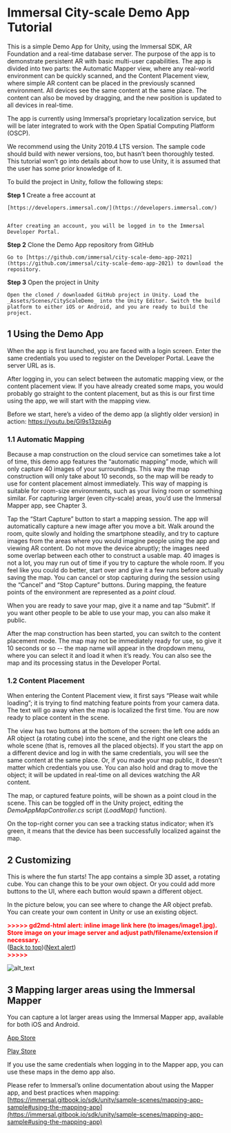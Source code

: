 # Immersal City-scale Demo App Tutorial

This is a simple Demo App for Unity, using the Immersal SDK, AR Foundation and a real-time database server. The purpose of the app is to demonstrate persistent AR with basic multi-user capabilities. The app is divided into two parts: the Automatic Mapper view, where any real-world environment can be quickly scanned, and the Content Placement view, where simple AR content can be placed in the previously scanned environment. All devices see the same content at the same place. The content can also be moved by dragging, and the new position is updated to all devices in real-time.

The app is currently using Immersal’s proprietary localization service, but will be later integrated to work with the Open Spatial Computing Platform (OSCP).

We recommend using the Unity 2019.4 LTS version. The sample code should build with newer versions, too, but hasn’t been thoroughly tested. This tutorial won’t go into details about how to use Unity, it is assumed that the user has some prior knowledge of it.

To build the project in Unity, follow the following steps:

**Step 1** Create a free account at


    [https://developers.immersal.com/](https://developers.immersal.com/)


    After creating an account, you will be logged in to the Immersal Developer Portal.

**Step 2**	Clone the Demo App repository from GitHub

	Go to [https://github.com/immersal/city-scale-demo-app-2021](https://github.com/immersal/city-scale-demo-app-2021) to download the repository.

**Step 3**	Open the project in Unity

	Open the cloned / downloaded GitHub project in Unity. Load the _Assets/Scenes/CityScaleDemo_ into the Unity Editor. Switch the build platform to either iOS or Android, and you are ready to build the project.


## 1 Using the Demo App

When the app is first launched, you are faced with a login screen. Enter the same credentials you used to register on the Developer Portal. Leave the server URL as is.

After logging in, you can select between the automatic mapping view, or the content placement view. If you have already created some maps, you would probably go straight to the content placement, but as this is our first time using the app, we will start with the mapping view.

Before we start, here’s a video of the demo app (a slightly older version) in action: https://youtu.be/Gl9s13zpiAg


### 1.1 Automatic Mapping

Because a map construction on the cloud service can sometimes take a lot of time, this demo app features the “automatic mapping” mode, which will only capture 40 images of your surroundings. This way the map construction will only take about 10 seconds, so the map will be ready to use for content placement almost immediately. This way of mapping is suitable for room-size environments, such as your living room or something similar. For capturing larger (even city-scale) areas, you’d use the Immersal Mapper app, see Chapter 3.

Tap the “Start Capture” button to start a mapping session. The app will automatically capture a new image after you move a bit. Walk around the room, quite slowly and holding the smartphone steadily, and try to capture images from the areas where you would imagine people using the app and viewing AR content. Do not move the device abruptly; the images need some overlap between each other to construct a usable map. 40 images is not a lot, you may run out of time if you try to capture the whole room. If you feel like you could do better, start over and give it a few runs before actually saving the map. You can cancel or stop capturing during the session using the “Cancel” and “Stop Capture” buttons. During mapping, the feature points of the environment are represented as a _point cloud_.

When you are ready to save your map, give it a name and tap “Submit”. If you want other people to be able to use your map, you can also make it public.

After the map construction has been started, you can switch to the content placement mode. The map may not be immediately ready for use, so give it 10 seconds or so -- the map name will appear in the dropdown menu, where you can select it and load it when it’s ready. You can also see the map and its processing status in the Developer Portal.


### 1.2 Content Placement

When entering the Content Placement view, it first says “Please wait while loading”; it is trying to find matching feature points from your camera data. The text will go away when the map is localized the first time. You are now ready to place content in the scene.

The view has two buttons at the bottom of the screen: the left one adds an AR object (a rotating cube) into the scene, and the right one clears the whole scene (that is, removes all the placed objects). If you start the app on a different device and log in with the same credentials, you will see the same content at the same place. Or, if you made your map public, it doesn’t matter which credentials you use. You can also hold and drag to move the object; it will be updated in real-time on all devices watching the AR content.

The map, or captured feature points, will be shown as a point cloud in the scene. This can be toggled off in the Unity project, editing the _DemoAppMapController.cs_ script (_LoadMap()_ function).

On the top-right corner you can see a tracking status indicator; when it’s green, it means that the device has been successfully localized against the map.


## 2 Customizing

This is where the fun starts! The app contains a simple 3D asset, a rotating cube. You can change this to be your own object. Or you could add more buttons to the UI, where each button would spawn a different object.

In the picture below, you can see where to change the AR object prefab. You can create your own content in Unity or use an existing object.



<p id="gdcalert1" ><span style="color: red; font-weight: bold">>>>>>  gd2md-html alert: inline image link here (to images/image1.jpg). Store image on your image server and adjust path/filename/extension if necessary. </span><br>(<a href="#">Back to top</a>)(<a href="#gdcalert2">Next alert</a>)<br><span style="color: red; font-weight: bold">>>>>> </span></p>


![alt_text](images/image1.jpg "image_tooltip")



## 3 Mapping larger areas using the Immersal Mapper

You can capture a lot larger areas using the Immersal Mapper app, available for both iOS and Android.

[App Store](https://apps.apple.com/us/app/immersal-mapper/id1466607906)

[Play Store](https://play.google.com/store/apps/details?id=com.immersal.sdk.mapper&hl=en&gl=US)

If you use the same credentials when logging in to the Mapper app, you can use these maps in the demo app also.

Please refer to Immersal’s online documentation about using the Mapper app, and best practices when mapping: [https://immersal.gitbook.io/sdk/unity/sample-scenes/mapping-app-sample#using-the-mapping-app](https://immersal.gitbook.io/sdk/unity/sample-scenes/mapping-app-sample#using-the-mapping-app)
